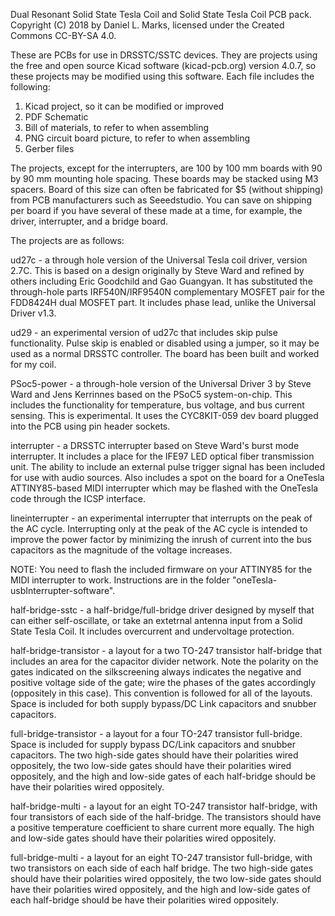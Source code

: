 Dual Resonant Solid State Tesla Coil and Solid State Tesla Coil PCB pack.
Copyright (C) 2018 by Daniel L. Marks, licensed under the Created Commons CC-BY-SA 4.0.

These are PCBs for use in DRSSTC/SSTC devices.  They are projects using
the free and open source Kicad software (kicad-pcb.org) version 4.0.7, so these projects
may be modified using this software.  Each file includes the following:

1.  Kicad project, so it can be modified or improved
2.  PDF Schematic
3.  Bill of materials, to refer to when assembling
4.  PNG circuit board picture, to refer to when assembling
5.  Gerber files

The projects, except for the interrupters, are 100 by 100 mm boards with 90 by 90 mm
mounting hole spacing.  These boards may be stacked using M3 spacers. Board of this 
size can often be fabricated for $5 (without shipping) from PCB manufacturers such as
Seeedstudio.  You can save on shipping per board if you have several of
these made at a time, for example, the driver, interrupter, and a bridge board.  

The projects are as follows:

ud27c - a through hole version of the Universal Tesla coil driver, version 2.7C.
          This is based on a design originally by Steve Ward and refined by others including
          Eric Goodchild and Gao Guangyan.  It has substituted the through-hole parts 
          IRF540N/IRF9540N complementary MOSFET pair for the FDD8424H dual MOSFET part.
          It includes phase lead, unlike the Universal Driver v1.3.

ud29 - an experimental version of ud27c that includes skip pulse functionality.  Pulse skip is
          enabled or disabled using a jumper, so it may be used as a normal DRSSTC controller.
		  The board has been built and worked for my coil.
		  
PSoc5-power - a through-hole version of the Universal Driver 3 by Steve Ward and Jens Kerrinnes
          based on the PSoC5 system-on-chip. This includes the functionality for temperature,
		  bus voltage, and bus current sensing.	 This is experimental.  It uses the CYC8KIT-059
		  dev board plugged into the PCB using pin header sockets.

interrupter - a DRSSTC interrupter based on Steve Ward's burst mode interrupter.  It
          includes a place for the IFE97 LED optical fiber transmission unit.  The ability
          to include an external pulse trigger signal has been included for use with audio
          sources.  Also includes a spot on the board for a OneTesla 
		  ATTINY85-based MIDI interrupter which may be flashed with the OneTesla code through
		  the ICSP interface.

lineinterrupter - an experimental interrupter that interrupts on the peak of the AC cycle.
           Interrupting only at the peak of the AC cycle is intended to improve the power factor
		   by minimizing the inrush of current into the bus capacitors as the magnitude of
		   the voltage increases.  
		  
NOTE: You need to flash the included firmware on your ATTINY85 for the MIDI interrupter to work.
Instructions are in the folder "oneTesla-usbInterrupter-software".
		  
half-bridge-sstc - a half-bridge/full-bridge driver designed by myself
          that can either self-oscillate, or take an extetrnal antenna input from a
          Solid State Tesla Coil.  It includes overcurrent and undervoltage protection.
	  
half-bridge-transistor - a layout for a two TO-247 transistor half-bridge that includes
          an area for the capacitor divider network.  Note the polarity on the gates indicated
          on the silkscreening always indicates the negative and positive voltage side of
          the gate; wire the phases of the gates accordingly (oppositely in this case).  This
          convention is followed for all of the layouts.  Space is included for both
          supply bypass/DC Link capacitors and snubber capacitors.
	  
full-bridge-transistor - a layout for a four TO-247 transistor full-bridge.  Space is included
          for supply bypass DC/Link capacitors and snubber capacitors.  The two high-side gates
          should have their polarities wired oppositely, the two low-side gates should
          have their polarities wired oppositely, and the high and low-side gates of each half-bridge
          should be have their polarities wired oppositely.
	  
half-bridge-multi - a layout for an eight TO-247 transistor half-bridge, with four transistors
          of each side of the half-bridge.  The transistors should have a positive temperature
          coefficient to share current more equally.  The high and low-side gates should have their
          polarities wired oppositely.
	  
full-bridge-multi - a layout for an eight TO-247 transistor full-bridge, with two transistors on
          each side of each half bridge.  The two high-side gates should have their 
          polarities wired oppositely, the two low-side gates should have their polarities
          wired oppositely, and the high and low-side gates of each half-bridge
	      should be have their polarities wired oppositely.
		  

